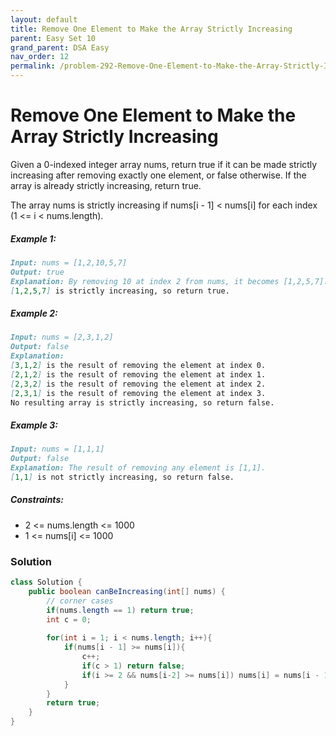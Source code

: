```yaml
---
layout: default
title: Remove One Element to Make the Array Strictly Increasing
parent: Easy Set 10
grand_parent: DSA Easy
nav_order: 12
permalink: /problem-292-Remove-One-Element-to-Make-the-Array-Strictly-Increasing/
---
```

# Remove One Element to Make the Array Strictly Increasing
Given a 0-indexed integer array nums, return true if it can be made strictly increasing after removing exactly one element, or false otherwise. If the array is already strictly increasing, return true.

The array nums is strictly increasing if nums[i - 1] < nums[i] for each index (1 <= i < nums.length).

##### Example 1:
```markdown
Input: nums = [1,2,10,5,7]
Output: true
Explanation: By removing 10 at index 2 from nums, it becomes [1,2,5,7].
[1,2,5,7] is strictly increasing, so return true.
```
##### Example 2:
```markdown
Input: nums = [2,3,1,2]
Output: false
Explanation:
[3,1,2] is the result of removing the element at index 0.
[2,1,2] is the result of removing the element at index 1.
[2,3,2] is the result of removing the element at index 2.
[2,3,1] is the result of removing the element at index 3.
No resulting array is strictly increasing, so return false.
```
##### Example 3:
```markdown
Input: nums = [1,1,1]
Output: false
Explanation: The result of removing any element is [1,1].
[1,1] is not strictly increasing, so return false.
```
##### Constraints:
* 2 <= nums.length <= 1000
* 1 <= nums[i] <= 1000

### Solution
```java
class Solution {
    public boolean canBeIncreasing(int[] nums) {
        // corner cases
        if(nums.length == 1) return true;
        int c = 0;
        
        for(int i = 1; i < nums.length; i++){
            if(nums[i - 1] >= nums[i]){
                c++;
                if(c > 1) return false;
                if(i >= 2 && nums[i-2] >= nums[i]) nums[i] = nums[i - 1];
            }
        }
        return true;
    }
}
```
